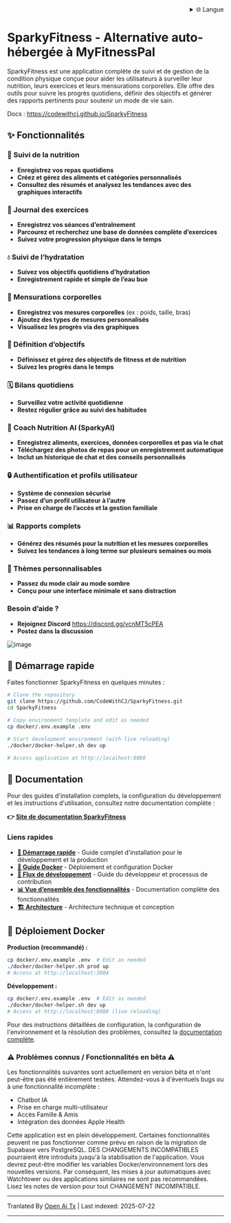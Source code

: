 ﻿<div align="right">
  <details>
    <summary >🌐 Langue</summary>
    <div>
      <div align="right">
        <p><a href="https://openaitx.github.io/view.html?user=CodeWithCJ&project=SparkyFitness&lang=en">Anglais</a></p>
        <p><a href="https://openaitx.github.io/view.html?user=CodeWithCJ&project=SparkyFitness&lang=zh-CN">简体中文</a></p>
        <p><a href="https://openaitx.github.io/view.html?user=CodeWithCJ&project=SparkyFitness&lang=zh-TW">繁體中文</a></p>
        <p><a href="https://openaitx.github.io/view.html?user=CodeWithCJ&project=SparkyFitness&lang=ja">日本語</a></p>
        <p><a href="https://openaitx.github.io/view.html?user=CodeWithCJ&project=SparkyFitness&lang=ko">한국어</a></p>
        <p><a href="https://openaitx.github.io/view.html?user=CodeWithCJ&project=SparkyFitness&lang=hi">हिन्दी</a></p>
        <p><a href="https://openaitx.github.io/view.html?user=CodeWithCJ&project=SparkyFitness&lang=th">ไทย</a></p>
        <p><a href="https://openaitx.github.io/view.html?user=CodeWithCJ&project=SparkyFitness&lang=fr">Français</a></p>
        <p><a href="https://openaitx.github.io/view.html?user=CodeWithCJ&project=SparkyFitness&lang=de">Deutsch</a></p>
        <p><a href="https://openaitx.github.io/view.html?user=CodeWithCJ&project=SparkyFitness&lang=es">Español</a></p>
        <p><a href="https://openaitx.github.io/view.html?user=CodeWithCJ&project=SparkyFitness&lang=it">Itapano</a></p>
        <p><a href="https://openaitx.github.io/view.html?user=CodeWithCJ&project=SparkyFitness&lang=ru">Русский</a></p>
        <p><a href="https://openaitx.github.io/view.html?user=CodeWithCJ&project=SparkyFitness&lang=pt">Português</a></p>
        <p><a href="https://openaitx.github.io/view.html?user=CodeWithCJ&project=SparkyFitness&lang=nl">Néerlandais</a></p>
        <p><a href="https://openaitx.github.io/view.html?user=CodeWithCJ&project=SparkyFitness&lang=pl">Polonais</a></p>
        <p><a href="https://openaitx.github.io/view.html?user=CodeWithCJ&project=SparkyFitness&lang=ar">العربية</a></p>
        <p><a href="https://openaitx.github.io/view.html?user=CodeWithCJ&project=SparkyFitness&lang=fa">فارسی</a></p>
        <p><a href="https://openaitx.github.io/view.html?user=CodeWithCJ&project=SparkyFitness&lang=tr">Turc</a></p>
        <p><a href="https://openaitx.github.io/view.html?user=CodeWithCJ&project=SparkyFitness&lang=vi">Vietnamien</a></p>
        <p><a href="https://openaitx.github.io/view.html?user=CodeWithCJ&project=SparkyFitness&lang=id">Indonésien</a></p>
      </div>
    </div>
  </details>
</div>

# SparkyFitness - Alternative auto-hébergée à MyFitnessPal

SparkyFitness est une application complète de suivi et de gestion de la condition physique conçue pour aider les utilisateurs à surveiller leur nutrition, leurs exercices et leurs mensurations corporelles. Elle offre des outils pour suivre les progrès quotidiens, définir des objectifs et générer des rapports pertinents pour soutenir un mode de vie sain.

Docs : https://codewithcj.github.io/SparkyFitness

## ✨ Fonctionnalités

### 🍎 Suivi de la nutrition

* **Enregistrez vos repas quotidiens**
* **Créez et gérez des aliments et catégories personnalisés**
* **Consultez des résumés et analysez les tendances avec des graphiques interactifs**

### 💪 Journal des exercices

* **Enregistrez vos séances d’entraînement**
* **Parcourez et recherchez une base de données complète d’exercices**
* **Suivez votre progression physique dans le temps**

### 💧 Suivi de l’hydratation

* **Suivez vos objectifs quotidiens d’hydratation**
* **Enregistrement rapide et simple de l’eau bue**

### 📏 Mensurations corporelles

* **Enregistrez vos mesures corporelles** (ex : poids, taille, bras)
* **Ajoutez des types de mesures personnalisés**
* **Visualisez les progrès via des graphiques**

### 🎯 Définition d’objectifs

* **Définissez et gérez des objectifs de fitness et de nutrition**
* **Suivez les progrès dans le temps**

### 🗓️ Bilans quotidiens

* **Surveillez votre activité quotidienne**
* **Restez régulier grâce au suivi des habitudes**

### 🤖 Coach Nutrition AI (SparkyAI)

* **Enregistrez aliments, exercices, données corporelles et pas via le chat**
* **Téléchargez des photos de repas pour un enregistrement automatique**
* **Inclut un historique de chat et des conseils personnalisés**

### 🔒 Authentification et profils utilisateur

* **Système de connexion sécurisé**
* **Passez d’un profil utilisateur à l’autre**
* **Prise en charge de l’accès et la gestion familiale**

### 📊 Rapports complets

* **Générez des résumés pour la nutrition et les mesures corporelles**
* **Suivez les tendances à long terme sur plusieurs semaines ou mois**

### 🎨 Thèmes personnalisables

* **Passez du mode clair au mode sombre**
* **Conçu pour une interface minimale et sans distraction**

### Besoin d’aide ?
* **Rejoignez Discord**
  https://discord.gg/vcnMT5cPEA
* **Postez dans la discussion**




![image](https://github.com/user-attachments/assets/ccc7f34e-a663-405f-a4d4-a9888c3197bc)

## 🚀 Démarrage rapide

Faites fonctionner SparkyFitness en quelques minutes :

```bash
# Clone the repository
git clone https://github.com/CodeWithCJ/SparkyFitness.git
cd SparkyFitness

# Copy environment template and edit as needed
cp docker/.env.example .env

# Start development environment (with live reloading)
./docker/docker-helper.sh dev up

# Access application at http://localhost:8080
```
## 📖 Documentation

Pour des guides d'installation complets, la configuration du développement et les instructions d'utilisation, consultez notre documentation complète :

**👉 [Site de documentation SparkyFitness](https://codewithcj.github.io/SparkyFitness)**

### Liens rapides

- **[🚀 Démarrage rapide](https://codewithcj.github.io/SparkyFitness/developer/getting-started)** - Guide complet d'installation pour le développement et la production
- **[🐳 Guide Docker](https://codewithcj.github.io/SparkyFitness/developer/docker)** - Déploiement et configuration Docker
- **[🔧 Flux de développement](https://codewithcj.github.io/SparkyFitness/developer/workflow)** - Guide du développeur et processus de contribution  
- **[📊 Vue d’ensemble des fonctionnalités](https://codewithcj.github.io/SparkyFitness/features/)** - Documentation complète des fonctionnalités
- **[🏗️ Architecture](https://codewithcj.github.io/SparkyFitness/app-overview)** - Architecture technique et conception

## 🐳 Déploiement Docker

**Production (recommandé) :**

```bash
cp docker/.env.example .env  # Edit as needed
./docker/docker-helper.sh prod up
# Access at http://localhost:3004
```
**Développement :**

```bash
cp docker/.env.example .env  # Edit as needed  
./docker/docker-helper.sh dev up
# Access at http://localhost:8080 (live reloading)
```
Pour des instructions détaillées de configuration, la configuration de l'environnement et la résolution des problèmes, consultez la [documentation complète](https://codewithcj.github.io/SparkyFitness/developer/getting-started).

### ⚠️ Problèmes connus / Fonctionnalités en bêta ⚠️

Les fonctionnalités suivantes sont actuellement en version bêta et n'ont peut-être pas été entièrement testées. Attendez-vous à d'éventuels bugs ou à une fonctionnalité incomplète :

*   Chatbot IA
*   Prise en charge multi-utilisateur
*   Accès Famille & Amis
*   Intégration des données Apple Health

Cette application est en plein développement. Certaines fonctionnalités peuvent ne pas fonctionner comme prévu en raison de la migration de Supabase vers PostgreSQL. DES CHANGEMENTS INCOMPATIBLES pourraient être introduits jusqu'à la stabilisation de l'application.
Vous devrez peut-être modifier les variables Docker/environnement lors des nouvelles versions. Par conséquent, les mises à jour automatiques avec Watchtower ou des applications similaires ne sont pas recommandées. Lisez les notes de version pour tout CHANGEMENT INCOMPATIBLE.





---

Tranlated By [Open Ai Tx](https://github.com/OpenAiTx/OpenAiTx) | Last indexed: 2025-07-22

---